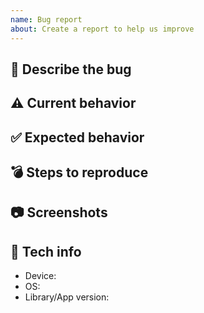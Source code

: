 ```yaml
---
name: Bug report
about: Create a report to help us improve
---
```


## 🐛 Describe the bug

<!-- A clear and concise description of what the bug is. -->

## ⚠️ Current behavior

<!-- A clear and concise description of what you expected to happen. -->

## ✅ Expected behavior

<!-- A clear and concise description of what you expected to happen. -->

## 💣 Steps to reproduce

<!-- How we can reproduce the behavior: -->

## 📷 Screenshots

<!-- If applicable, add screenshots to help explain your problem. -->

## 📱 Tech info

- Device: <!-- e.g. Chrome, Safari, Docker -->
- OS: <!-- e.g. Mac, Windows, All -->
- Library/App version: <!-- e.g. Java8 -->
